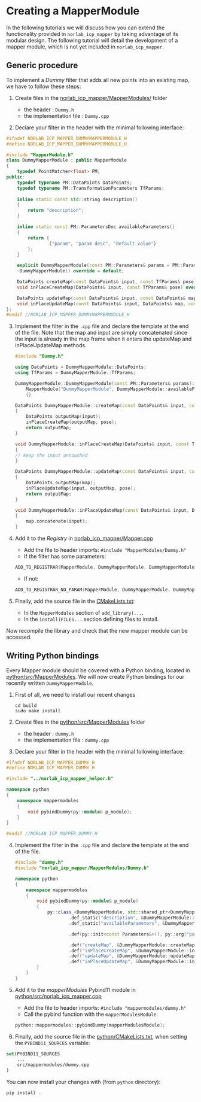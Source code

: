# Creating a MapperModule

In the following tutorials we will discuss how you can extend the functionality provided in `norlab_icp_mapper` by taking advantage of its modular design.
The following tutorial will detail the development of a mapper module, which is not yet included in `norlab_icp_mapper`.

## Generic procedure
To implement a _Dummy_ filter that adds all new points into an existing map, we have to follow these steps:

1. Create files in the [norlab_icp_mapper/MapperModules/](https://github.com/norlab-ulaval/norlab_icp_mapper/tree/master/norlab_icp_mapper/MapperModules) folder
	- the header : `Dummy.h`
	- the implementation file : `Dummy.cpp`

1. Declare your filter in the header with the minimal following interface:
```C++
#ifndef NORLAB_ICP_MAPPER_DUMMYMAPPERMODULE_H
#define NORLAB_ICP_MAPPER_DUMMYMAPPERMODULE_H

#include "MapperModule.h"
class DummyMapperModule : public MapperModule
{
    typedef PointMatcher<float> PM;
public:
    typedef typename PM::DataPoints DataPoints;
    typedef typename PM::TransformationParameters TfParams;
    
    inline static const std::string description()
    {
        return "description";
    }

    inline static const PM::ParametersDoc availableParameters()
    {
        return {
                {"param", "param desc", "default value"}
        };
    }

    explicit DummyMapperModule(const PM::Parameters& params = PM::Parameters());
    ~DummyMapperModule() override = default;

    DataPoints createMap(const DataPoints& input, const TfParams& pose) override;
    void inPlaceCreateMap(DataPoints& input, const TfParams& pose) override;

    DataPoints updateMap(const DataPoints& input, const DataPoints& map, const TfParams& pose) override;
    void inPlaceUpdateMap(const DataPoints& input, DataPoints& map, const TfParams& pose) override;
};
#endif //NORLAB_ICP_MAPPER_DUMMYMAPPERMODULE_H
```
3. Implement the filter in the `.cpp` file and declare the template at the end of the file. Note that the map and input are simply concatenated since the input is already in the map frame when it enters the updateMap and inPlaceUpdateMap methods.
    ```c++
    #include "Dummy.h"
    
    using DataPoints = DummyMapperModule::DataPoints;
    using TfParams = DummyMapperModule::TfParams;

    DummyMapperModule::DummyMapperModule(const PM::Parameters& params):
        MapperModule("DummyMapperModule", DummyMapperModule::availableParameters(), params)
        {}
    
    DataPoints DummyMapperModule::createMap(const DataPoints& input, const TfParams& pose)
    {
        DataPoints outputMap(input);
        inPlaceCreateMap(outputMap, pose);
        return outputMap;
    }
    
    void DummyMapperModule::inPlaceCreateMap(DataPoints& input, const TfParams& pose)
    {
    // keep the input untouched
    }
    
    DataPoints DummyMapperModule::updateMap(const DataPoints& input, const DataPoints& map, const TfParams& pose)
    {
        DataPoints outputMap(map);
        inPlaceUpdateMap(input, outputMap, pose);
        return outputMap;
    }
    
    void DummyMapperModule::inPlaceUpdateMap(const DataPoints& input, DataPoints& map, const TfParams& pose)
    {
        map.concatenate(input);
    }
    ```
   
4. Add it to the _Registry_ in [norlab_icp_mapper/Mapper.cpp](https://github.com/norlab-ulaval/norlab_icp_mapper/blob/master/norlab_icp_mapper/Mapper.cpp)
    - Add the file to header imports: `#include "MapperModules/Dummy.h"`
	- If the filter has some parameters:
   ```c++
   ADD_TO_REGISTRAR(MapperModule, DummyMapperModule, DummyMapperModule)
   ``` 
    - If not:
   ```c++
   ADD_TO_REGISTRAR_NO_PARAM(MapperModule, DummyMapperModule, DummyMapperModule)
   ```
6. Finally, add the source file in the [CMakeLists.txt](https://github.com/norlab-ulaval/norlab_icp_mapper/blob/master/CMakeLists.txt):
    - In the `MapperModules` section of `add_library(...`.
    - In the `install(FILES...` section defining files to install.

Now recompile the library and check that the new mapper module can be accessed.

## Writing Python bindings
Every Mapper module should be covered with a Python binding, located in [python/src/MapperModules](https://github.com/norlab-ulaval/norlab_icp_mapper/blob/master/python/src/MapperModules).
We will now create Python bindings for our recently written `DummyMapperModule`.

1. First of all, we need to install our recent changes
    ```shell
    cd build
    sudo make install
    ```
2. Create files in the [python/src/MapperModules](https://github.com/norlab-ulaval/norlab_icp_mapper/tree/master/norlab_icp_mapper/MapperModules) folder
	- the header : `dummy.h`
	- the implementation file : `dummy.cpp`

3. Declare your filter in the header with the minimal following interface:
```C++
#ifndef NORLAB_ICP_MAPPER_DUMMY_H
#define NORLAB_ICP_MAPPER_DUMMY_H

#include "../norlab_icp_mapper_helper.h"

namespace python
{
    namespace mappermodules
    {
        void pybindDummy(py::module& p_module);
    }
}

#endif //NORLAB_ICP_MAPPER_DUMMY_H

```
4. Implement the filter in the `.cpp` file and declare the template at the end of the file.
    ```c++
    #include "dummy.h"
    #include "norlab_icp_mapper/MapperModules/Dummy.h"
    
    namespace python
    {
        namespace mappermodules
        {
            void pybindDummy(py::module& p_module)
            {
                py::class_<DummyMapperModule, std::shared_ptr<DummyMapperModule>, MapperModule>(p_module, "DummyMapperModule")
                        .def_static("description", &DummyMapperModule::description)
                        .def_static("availableParameters", &DummyMapperModule::availableParameters)
    
                        .def(py::init<const Parameters&>(), py::arg("params") = Parameters(), "Constructor, uses parameter interface")
    
                        .def("createMap", &DummyMapperModule::createMap, py::arg("input"), py::arg("pose"))
                        .def("inPlaceCreateMap", &DummyMapperModule::inPlaceCreateMap, py::arg("input"), py::arg("pose"))
                        .def("updateMap", &DummyMapperModule::updateMap, py::arg("input"), py::arg("map"), py::arg("pose"))
                        .def("inPlaceUpdateMap", &DummyMapperModule::inPlaceUpdateMap, py::arg("input"), py::arg("map"), py::arg("pose"));
            }
        }
    }
    ```
   
5. Add it to the _mapperModules_ Pybind11 module in [python/src/norlab_icp_mapper.cpp](https://github.com/norlab-ulaval/norlab_icp_mapper/blob/master/python/src/norlab_icp_mapper.cpp)
    - Add the file to header imports: `#include "mappermodules/dummy.h"`
	- Call the pybind function with the `mapperModulesModule`: 
   ```c++
   python::mappermodules::pybindDummy(mapperModulesModule);
   ```
6. Finally, add the source file in the [python/CMakeLists.txt](https://github.com/norlab-ulaval/norlab_icp_mapper/blob/master/CMakeLists.txt), when setting the `PYBIND11_SOURCES` variable:
```cmake
set(PYBIND11_SOURCES
    ...
    src/mappermodules/dummy.cpp
)
```

You can now install your changes with (from `python` directory):
```shell
pip install .
```
